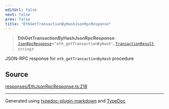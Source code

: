```yaml
---
editUrl: false
next: false
prev: false
title: "EthGetTransactionByHashJsonRpcResponse"
---
```


> **EthGetTransactionByHashJsonRpcResponse**: [`JsonRpcResponse`](/generated/type-aliases/jsonrpcresponse/)\<`"eth_getTransactionByHash"`, [`TransactionResult`](/generated/type-aliases/transactionresult/), `string`\>

JSON-RPC response for `eth_getTransactionByHash` procedure

## Source

[responses/EthJsonRpcResponse.ts:218](https://github.com/evmts/tevm-monorepo/blob/main/vm/api/src/responses/EthJsonRpcResponse.ts#L218)

***
Generated using [typedoc-plugin-markdown](https://www.npmjs.com/package/typedoc-plugin-markdown) and [TypeDoc](https://typedoc.org/)
